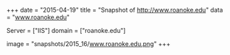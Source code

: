 
+++
date = "2015-04-19"
title = "Snapshot of http://www.roanoke.edu"
data = "www.roanoke.edu"

Server = ["IIS"]
domain = ["roanoke.edu"]

  image = "snapshots/2015_16/www.roanoke.edu.png"
+++
#
